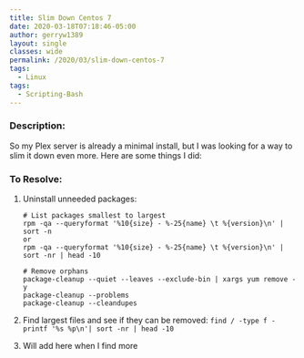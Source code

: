 ```yaml
---
title: Slim Down Centos 7
date: 2020-03-18T07:18:46-05:00
author: gerryw1389
layout: single
classes: wide
permalink: /2020/03/slim-down-centos-7
tags:
  - Linux
tags:
  - Scripting-Bash
---
```

<!--more-->

### Description:

So my Plex server is already a minimal install, but I was looking for a way to slim it down even more. Here are some things I did:


### To Resolve:

1. Uninstall unneeded packages:
   
   ```shell
   # List packages smallest to largest
   rpm -qa --queryformat '%10{size} - %-25{name} \t %{version}\n' | sort -n
   or
   rpm -qa --queryformat '%10{size} - %-25{name} \t %{version}\n' | sort -nr | head -10

   # Remove orphans
   package-cleanup --quiet --leaves --exclude-bin | xargs yum remove -y
   package-cleanup --problems
   package-cleanup --cleandupes
   ```

2. Find largest files and see if they can be removed: `find / -type f -printf '%s %p\n'| sort -nr | head -10`

3. Will add here when I find more